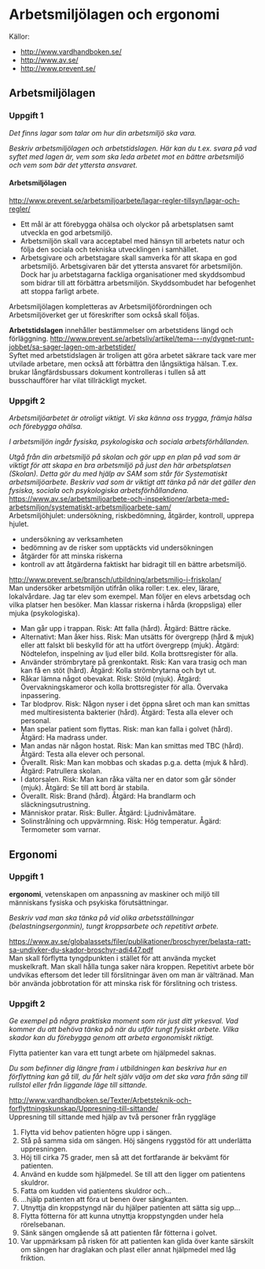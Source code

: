 # Arbetsmiljölagen och ergonomi
Källor:
* http://www.vardhandboken.se/
* http://www.av.se/
* http://www.prevent.se/

## Arbetsmiljölagen

### Uppgift 1
_Det finns lagar som talar om hur din arbetsmiljö ska vara._

_Beskriv arbetsmiljölagen och arbetstidslagen. Här kan du t.ex. svara på vad syftet med lagen är, vem som ska leda arbetet
mot en bättre arbetsmiljö och vem som bär det yttersta ansvaret._

#### Arbetsmiljölagen
http://www.prevent.se/arbetsmiljoarbete/lagar-regler-tillsyn/lagar-och-regler/  
* Ett mål är att förebygga ohälsa och olyckor på arbetsplatsen samt utveckla en god arbetsmiljö.
* Arbetsmiljön skall vara acceptabel med hänsyn till arbetets natur och följa den sociala och tekniska utvecklingen i samhället.
* Arbetsgivare och arbetstagare skall samverka för att skapa en god arbetsmiljö.
Arbetsgivaren bär det yttersta ansvaret för arbetsmiljön. Dock har ju arbetstagarna fackliga organisationer med skyddsombud
som bidrar till att förbättra arbetsmiljön. Skyddsombudet har befogenhet att stoppa farligt arbete.

Arbetsmiljölagen kompletteras av Arbetsmiljöförordningen och Arbetsmiljöverket ger ut föreskrifter som också skall följas.

**Arbetstidslagen** innehåller bestämmelser om arbetstidens längd och förläggning.
http://www.prevent.se/arbetsliv/artikel/tema---ny/dygnet-runt-jobbet/sa-sager-lagen-om-arbetstider/  
Syftet med arbetstidslagen är troligen att göra arbetet säkrare tack vare mer utvilade arbetare, men också att förbättra 
den långsiktiga hälsan. T.ex. brukar långfärdsbussars dokument kontrolleras i tullen så att busschaufförer har vilat
tillräckligt mycket.


### Uppgift 2
_Arbetsmiljöarbetet är otroligt viktigt. Vi ska känna oss trygga, främja hälsa och förebygga ohälsa._

_I arbetsmiljön ingår fysiska, psykologiska och sociala arbetsförhållanden._

_Utgå från din arbetsmiljö på skolan och gör upp en plan på vad som är viktigt för att skapa en bra
arbetsmiljö på just den här arbetsplatsen (Skolan). Detta gör du med hjälp av SAM som står för
Systematiskt arbetsmiljöarbete. Beskriv vad som är viktigt att tänka på när det gäller den fysiska,
sociala och psykologiska arbetsförhållandena._  
https://www.av.se/arbetsmiljoarbete-och-inspektioner/arbeta-med-arbetsmiljon/systematiskt-arbetsmiljoarbete-sam/  
Arbetsmiljöhjulet: undersökning, riskbedömning, åtgärder, kontroll, upprepa hjulet.
* undersökning av verksamheten
* bedömning av de risker som upptäckts vid undersökningen
* åtgärder för att minska riskerna 
* kontroll av att åtgärderna faktiskt har bidragit till en bättre arbetsmiljö.

http://www.prevent.se/bransch/utbildning/arbetsmiljo-i-friskolan/  
Man undersöker arbetsmiljön utifrån olika roller: t.ex. elev, lärare, lokalvårdare. Jag tar elev som exempel. Man följer en 
elevs arbetsdag och vilka platser hen besöker. Man klassar riskerna i hårda (kroppsliga) eller mjuka (psykologiska). 

* Man går upp i trappan. Risk: Att falla (hård). Åtgärd: Bättre räcke.
* Alternativt: Man åker hiss. Risk: Man utsätts för övergrepp (hård & mjuk) eller att falskt bli beskylld för att ha utfört övergrepp (mjuk). Åtgärd: Nödtelefon, inspelning av ljud eller bild. Kolla brottsregister för alla.
* Använder strömbrytare på grenkontakt. Risk: Kan vara trasig och man kan få en stöt (hård). Åtgärd: Kolla strömbrytarna och byt ut.
* Råkar lämna något obevakat. Risk: Stöld (mjuk). Åtgärd: Övervakningskameror och kolla brottsregister för alla. Övervaka inpassering.
* Tar blodprov. Risk: Någon nyser i det öppna såret och man kan smittas med multiresistenta bakterier (hård). Åtgärd: Testa alla elever och personal.
* Man spelar patient som flyttas. Risk: man kan falla i golvet (hård). Åtgärd: Ha madrass under.
* Man andas när någon hostat. Risk: Man kan smittas med TBC (hård). Åtgärd: Testa alla elever och personal.
* Överallt. Risk: Man kan mobbas och skadas p.g.a. detta (mjuk & hård). Åtgärd: Patrullera skolan.
* I datorsalen. Risk: Man kan råka välta ner en dator som går sönder (mjuk). Åtgärd: Se till att bord är stabila.
* Överallt. Risk: Brand (hård). Åtgärd: Ha brandlarm och släckningsutrustning.
* Människor pratar. Risk: Buller. Åtgärd: Ljudnivåmätare.
* Solinstrålning och uppvärmning. Risk: Hög temperatur. Ågärd: Termometer som varnar.

## Ergonomi

### Uppgift 1
**ergonomi**, vetenskapen om anpassning av maskiner och miljö till människans fysiska och psykiska förutsättningar.

_Beskriv vad man ska tänka på vid olika arbetsställningar (belastningsergonmin), tungt kroppsarbete och repetitivt arbete._

https://www.av.se/globalassets/filer/publikationer/broschyrer/belasta-ratt-sa-undivker-du-skador-broschyr-adi447.pdf  
Man skall förflytta tyngdpunkten i stället för att använda mycket muskelkraft. Man skall hålla tunga saker nära kroppen. Repetitivt arbete bör undvikas eftersom det leder till förslitningar även om man är vältränad. Man bör använda jobbrotation
för att minska risk för förslitning och tristess.

### Uppgift 2
_Ge exempel på några praktiska moment som rör just ditt yrkesval. Vad kommer du att behöva tänka
på när du utför tungt fysiskt arbete. Vilka skador kan du förebygga genom att arbeta ergonomiskt
riktigt._

Flytta patienter kan vara ett tungt arbete om hjälpmedel saknas.

_Du som befinner dig längre fram i utbildningen kan beskriva hur en förflyttning kan gå till, du får helt
själv välja om det ska vara från säng till rullstol eller från liggande läge till sittande._

http://www.vardhandboken.se/Texter/Arbetsteknik-och-forflyttningskunskap/Uppresning-till-sittande/  
Uppresning till sittande med hjälp av två personer från ryggläge

1. Flytta vid behov patienten högre upp i sängen.
2. Stå på samma sida om sängen. Höj sängens ryggstöd för att underlätta uppresningen.
3. Höj till cirka 75 grader, men så att det fortfarande är bekvämt för patienten.
4. Använd en kudde som hjälpmedel. Se till att den ligger om patientens skuldror.
5. Fatta om kudden vid patientens skuldror och...
6. ...hjälp patienten att föra ut benen över sängkanten.
7. Utnyttja din kroppstyngd när du hjälper patienten att sätta sig upp...
8. Flytta fötterna för att kunna utnyttja kroppstyngden under hela rörelsebanan.
9. Sänk sängen omgående så att patienten får fötterna i golvet.
10. Var uppmärksam på risken för att patienten kan glida över kante särskilt om sängen har draglakan och plast eller annat hjälpmedel med låg friktion.

